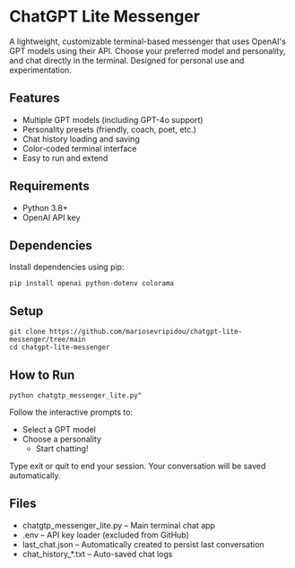 # ChatGPT Lite Messenger

A lightweight, customizable terminal-based messenger that uses OpenAI's GPT models using their API. Choose your preferred model and personality, and chat directly in the terminal. Designed for personal use and experimentation.

## Features

- Multiple GPT models (including GPT-4o support)
- Personality presets (friendly, coach, poet, etc.)
- Chat history loading and saving
- Color-coded terminal interface
- Easy to run and extend

## Requirements

- Python 3.8+
- OpenAI API key

## Dependencies

Install dependencies using pip:
```
pip install openai python-dotenv colorama
```

## Setup
```
git clone https://github.com/mariosevripidou/chatgpt-lite-messenger/tree/main
cd chatgpt-lite-messenger
```

## How to Run

```
python chatgtp_messenger_lite.py"
```
Follow the interactive prompts to:
  - Select a GPT model
  - Choose a personality
	- Start chatting!

Type exit or quit to end your session. Your conversation will be saved automatically.

## Files

- chatgtp_messenger_lite.py – Main terminal chat app
- .env – API key loader (excluded from GitHub)
- last_chat.json – Automatically created to persist last conversation
- chat_history_*.txt – Auto-saved chat logs
